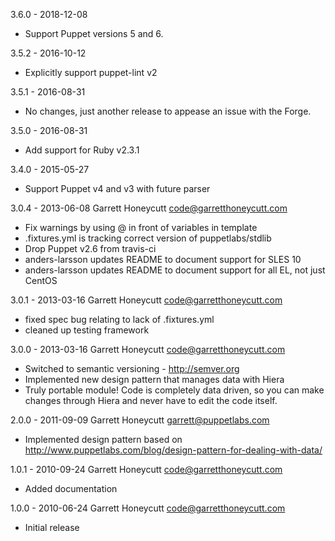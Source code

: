 3.6.0 - 2018-12-08
  * Support Puppet versions 5 and 6.

3.5.2 - 2016-10-12
  * Explicitly support puppet-lint v2

3.5.1 - 2016-08-31
  * No changes, just another release to appease an issue with the Forge.

3.5.0 - 2016-08-31
  * Add support for Ruby v2.3.1

3.4.0 - 2015-05-27
  * Support Puppet v4 and v3 with future parser

3.0.4 - 2013-06-08 Garrett Honeycutt <code@garretthoneycutt.com>
* Fix warnings by using @ in front of variables in template
* .fixtures.yml is tracking correct version of puppetlabs/stdlib
* Drop Puppet v2.6 from travis-ci
* anders-larsson updates README to document support for SLES 10
* anders-larsson updates README to document support for all EL, not just CentOS

3.0.1 - 2013-03-16 Garrett Honeycutt <code@garretthoneycutt.com>
* fixed spec bug relating to lack of .fixtures.yml
* cleaned up testing framework

3.0.0 - 2013-03-16 Garrett Honeycutt <code@garretthoneycutt.com>
* Switched to semantic versioning - http://semver.org
* Implemented new design pattern that manages data with Hiera
* Truly portable module! Code is completely data driven, so you can make changes
  through Hiera and never have to edit the code itself.

2.0.0 - 2011-09-09 Garrett Honeycutt <garrett@puppetlabs.com>
* Implemented design pattern based on http://www.puppetlabs.com/blog/design-pattern-for-dealing-with-data/

1.0.1 - 2010-09-24 Garrett Honeycutt <code@garretthoneycutt.com>
* Added documentation

1.0.0 - 2010-06-24 Garrett Honeycutt <code@garretthoneycutt.com>
* Initial release
